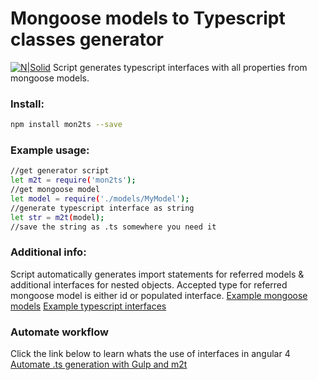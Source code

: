 # Mongoose models to Typescript classes generator

[![N|Solid](http://codingperfection.com/static/poweredBy.png)](http://codingperfection.com)
Script generates typescript interfaces with all properties from mongoose models. 


### Install:
```sh
npm install mon2ts --save
```
### Example usage:
```sh
//get generator script
let m2t = require('mon2ts');
//get mongoose model
let model = require('./models/MyModel');
//generate typescript interface as string
let str = m2t(model);
//save the string as .ts somewhere you need it
```
### Additional info:
Script automatically generates import statements for referred models & additional interfaces for nested objects. Accepted type for referred mongoose model is either id or populated interface.
[Example mongoose models](./test/mongoose/)
[Example typescript interfaces](./test/typescript/)

### Automate workflow
Click the link below to learn whats the use of interfaces in angular 4
[Automate .ts generation with Gulp and m2t](http://codingperfection.com/angular-4-nested-sortable-list-using-jquery-ui/)



